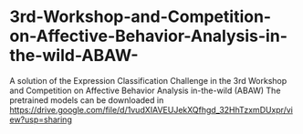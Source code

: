 # 3rd-Workshop-and-Competition-on-Affective-Behavior-Analysis-in-the-wild-ABAW-
A solution of the Expression Classification Challenge in the 3rd Workshop and Competition on Affective Behavior Analysis in-the-wild (ABAW)
The pretrained models can be downloaded in https://drive.google.com/file/d/1vudXIAVEUJekXQfhgd_32HhTzxmDUxpr/view?usp=sharing
